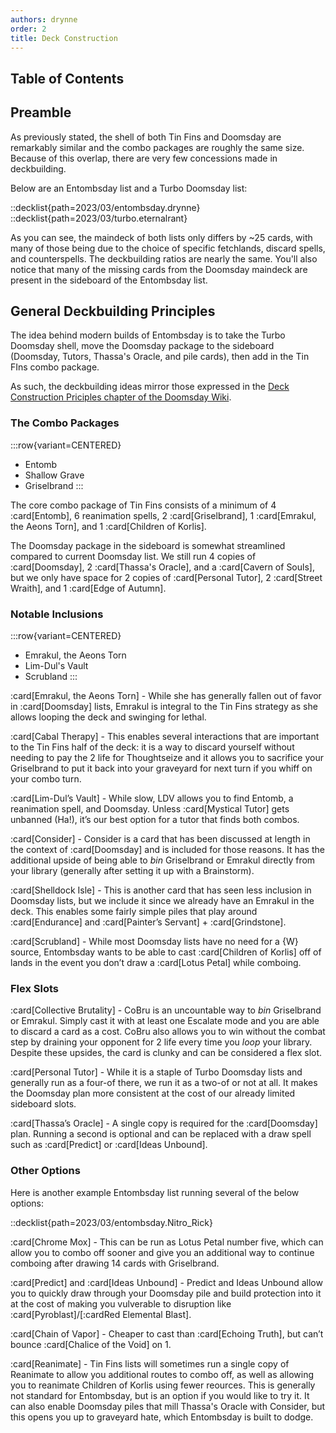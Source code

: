 ```yaml
---
authors: drynne
order: 2
title: Deck Construction
---
```


## Table of Contents

## Preamble

As previously stated, the shell of both Tin Fins and Doomsday are remarkably similar and the combo packages are roughly the same size. Because of this overlap, there are very few concessions made in deckbuilding.

Below are an Entombsday list and a Turbo Doomsday list:

::decklist{path=2023/03/entombsday.drynne}
::decklist{path=2023/03/turbo.eternalrant}

As you can see, the maindeck of both lists only differs by ~25 cards, with many of those being due to the choice of specific fetchlands, discard spells, and counterspells. The deckbuilding ratios are nearly the same. You'll also notice that many of the missing cards from the Doomsday maindeck are present in the sideboard of the Entombsday list.

## General Deckbuilding Principles

The idea behind modern builds of Entombsday is to take the Turbo Doomsday shell, move the Doomsday package to the sideboard (Doomsday, Tutors, Thassa's Oracle, and pile cards), then add in the Tin FIns combo package.

As such, the deckbuilding ideas mirror those expressed in the [Deck Construction Priciples chapter of the Doomsday Wiki](/markdown/chapters/meandeck/deck-construction).

### The Combo Packages

:::row{variant=CENTERED}
- Entomb
- Shallow Grave
- Griselbrand
:::

The core combo package of Tin Fins consists of a minimum of 4 :card[Entomb], 6 reanimation spells, 2 :card[Griselbrand], 1 :card[Emrakul, the Aeons Torn], and 1 :card[Children of Korlis]. 

The Doomsday package in the sideboard is somewhat streamlined compared to current Doomsday list. We still run 4 copies of :card[Doomsday], 2 :card[Thassa's Oracle], and a :card[Cavern of Souls], but we only have space for 2 copies of :card[Personal Tutor], 2 :card[Street Wraith], and 1 :card[Edge of Autumn].

### Notable Inclusions

:::row{variant=CENTERED}
- Emrakul, the Aeons Torn
- Lim-Dul's Vault
- Scrubland
:::

:card[Emrakul, the Aeons Torn] - While she has generally fallen out of favor in :card[Doomsday] lists, Emrakul is integral to the Tin Fins strategy as she allows looping the deck and swinging for lethal.

:card[Cabal Therapy] - This enables several interactions that are important to the Tin Fins half of the deck: it is a way to discard yourself without needing to pay the 2 life for Thoughtseize and it allows you to sacrifice your Griselbrand to put it back into your graveyard for next turn if you whiff on your combo turn.

:card[Lim-Dul’s Vault] - While slow, LDV allows you to find Entomb, a reanimation spell, and Doomsday. Unless :card[Mystical Tutor] gets unbanned (Ha!), it’s our best option for a tutor that finds both combos.

:card[Consider] - Consider is a card that has been discussed at length in the context of :card[Doomsday] and is included for those reasons. It has the additional upside of being able to *bin* Griselbrand or Emrakul directly from your library (generally after setting it up with a Brainstorm).

:card[Shelldock Isle] - This is another card that has seen less inclusion in Doomsday lists, but we include it since we already have an Emrakul in the deck. This enables some fairly simple piles that play around :card[Endurance] and :card[Painter’s Servant] + :card[Grindstone].

:card[Scrubland] - While most Doomsday lists have no need for a {W} source, Entombsday wants to be able to cast :card[Children of Korlis] off of lands in the event you don’t draw a :card[Lotus Petal] while comboing. 

### Flex Slots

:card[Collective Brutality] - CoBru is an uncountable way to *bin* Griselbrand or Emrakul. Simply cast it with at least one Escalate mode and you are able to discard a card as a cost. CoBru also allows you to win without the combat step by draining your opponent for 2 life every time you *loop* your library. Despite these upsides, the card is clunky and can be considered a flex slot.

:card[Personal Tutor] - While it is a staple of Turbo Doomsday lists and generally run as a four-of there, we run it as a two-of or not at all. It makes the Doomsday plan more consistent at the cost of our already limited sideboard slots.

:card[Thassa’s Oracle] - A single copy is required for the :card[Doomsday] plan. Running a second is optional and can be replaced with a draw spell such as :card[Predict] or :card[Ideas Unbound].

### Other Options


Here is another example Entombsday list running several of the below options:

::decklist{path=2023/03/entombsday.Nitro_Rick}

:card[Chrome Mox] - This can be run as Lotus Petal number five, which can allow you to combo off sooner and give you an additional way to continue comboing after drawing 14 cards with Griselbrand.

:card[Predict] and :card[Ideas Unbound] - Predict and Ideas Unbound allow you to quickly draw through your Doomsday pile and build protection into it at the cost of making you vulverable to disruption like :card[Pyroblast]/[:cardRed Elemental Blast].

:card[Chain of Vapor] - Cheaper to cast than :card[Echoing Truth], but can’t bounce :card[Chalice of the Void] on 1.

:card[Reanimate] - Tin Fins lists will sometimes run a single copy of Reanimate to allow you additional routes to combo off, as well as allowing you to reanimate Children of Korlis using fewer reources. This is generally not standard for Entombsday, but is an option if you would like to try it. It can also enable Doomsday piles that mill Thassa's Oracle with Consider, but this opens you up to graveyard hate, which Entombsday is built to dodge.
